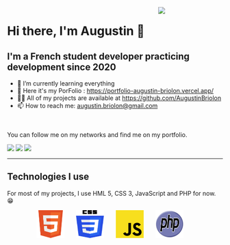 <img align="right" width="30%" src="https://media.giphy.com/media/cFdHXXm5GhJsc/giphy.gif?cid=ecf05e47yng7ezmnf7at7y8xwpcd3h8eo702fjopjc4tvkxt&rid=giphy.gif&ct=g"/>

# Hi there, I'm Augustin 👋

## I'm a French student developer practicing development since 2020


* 🌱    I’m currently learning everything
* 📘	Here it's my PorFolio : https://portfolio-augustin-briolon.vercel.app/
* 👨‍💻    All of my projects are available at https://github.com/AugustinBriolon 
* 📫 	How to reach me: augustin.briolon@gmail.com

<br />

You can follow me on my networks and find me on my portfolio.

<a href="https://instagram.com/10gust10"><img src="https://img.shields.io/badge/10gust10-e1306c?style=for-the-badge&logo=instagram&logoColor=white" /></a>
<a href="https://github.com/AugustinBriolon"><img src="https://img.shields.io/badge/AugustinBriolon-24292e?style=for-the-badge&logo=github&logoColor=white" /></a>
<a href="https://www.linkedin.com/in/augustin-briolon-16831a1bb/"><img src="https://img.shields.io/badge/AugustinBriolon-00A2FF?style=for-the-badge&logo=linkedin&logoColor=white" /></a>

---

## Technologies I use

For most of my projects, I use HML 5, CSS 3, JavaScript and PHP for now. 😁

<p align="center">	
    <img src="./images/html.svg" width="65" height="65" />
	&nbsp;&nbsp;&nbsp;&nbsp;&nbsp;
    <img src="./images/css.png" width="65" height="65" />
    &nbsp;&nbsp;&nbsp;&nbsp;&nbsp;
	<img src="./images/javascript.svg" width="65" height="65" />
	&nbsp;&nbsp;&nbsp;&nbsp;&nbsp;
	<img src="./images/php.svg" width="65" height="65" />
	&nbsp;&nbsp;&nbsp;&nbsp;&nbsp;
</p>
